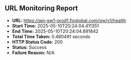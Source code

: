 ## URL Monitoring Report

- **URL:** https://api-gw1-prod1.fisglobal.com/gw/v1/health
- **Start Time:** 2025-05-10T20:24:04.411351
- **End Time:** 2025-05-10T20:24:04.891842
- **Total Time Taken:** 0.480491 seconds
- **HTTP Status Code:** 200
- **Status:** Success
- **Failure Reason:** N/A
